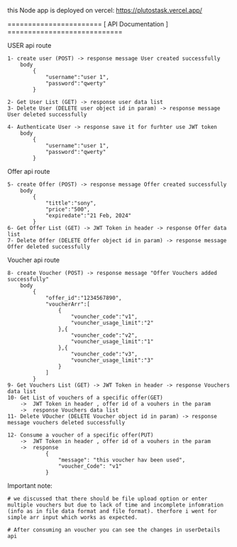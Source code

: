 this Node app is deployed on vercel: https://plutostask.vercel.app/

======================= [ API Documentation ] ============================

USER api route 

    1- create user (POST) -> response message User created successfully
        body    
            { 
                "username":"user 1", 
                "password":"qwerty" 
            }

    2- Get User List (GET) -> response user data list
    3- Delete User (DELETE user object id in param) -> response message User deleted successfully

    4- Authenticate User -> response save it for furhter use JWT token
        body
            {
                "username":"user 1", 
                "password":"qwerty" 
            }

Offer api route

    5- create Offer (POST) -> response message Offer created successfully
        body
            { 
                "tittle":"sony",
                "price":"500", 
                "expiredate":"21 Feb, 2024" 
            }
    6- Get Offer List (GET) -> JWT Token in header -> response Offer data list
    7- Delete Offer (DELETE Offer object id in param) -> response message Offer deleted successfully

Voucher api route

    8- create Voucher (POST) -> response message "Offer Vouchers added successfully"
        body
            { 
                "offer_id":"1234567890",
                "voucherArr":[
                    {
                        "vouncher_code":"v1",
                        "vouncher_usage_limit":"2"
                    },{
                        "vouncher_code":"v2",
                        "vouncher_usage_limit":"1"
                    },{
                        "vouncher_code":"v3",
                        "vouncher_usage_limit":"3"
                    }
                ]
            }
    9- Get Vouchers List (GET) -> JWT Token in header -> response Vouchers data list
    10- Get List of vouchers of a specific offer(GET) 
        ->  JWT Token in header , offer id of a vouhers in the param
        ->  response Vouchers data list
    11- Delete VOucher (DELETE Voucher object id in param) -> response message vouchers deleted successfully

    12- Consume a voucher of a specific offer(PUT) 
        ->  JWT Token in header , offer id of a vouhers in the param
        ->  response
                {
                    "message": "this voucher hav been used",
                    "voucher_Code": "v1"
                }

Important note:

    # we discussed that there should be file upload option or enter multiple vouchers but due to lack of time and incomplete infomration (info as in file data format and file format). therfore i went for simple arr input which works as expected.

    # After consuming an voucher you can see the changes in userDetails api